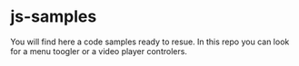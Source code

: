 # js-samples

You will find here a code samples ready to resue. In this repo you can look for a menu toogler or a video player controlers. 
